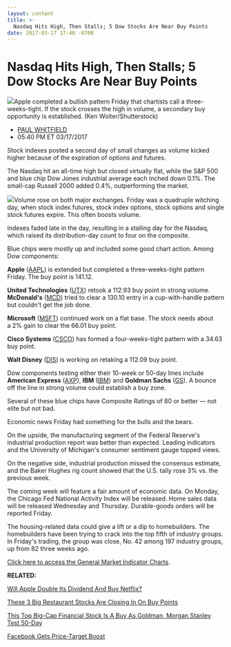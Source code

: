 ```yaml
---
layout: content
title: >-
  Nasdaq Hits High, Then Stalls; 5 Dow Stocks Are Near Buy Points
date: 2017-03-17 17:40 -0700
---
```



Nasdaq Hits High, Then Stalls; 5 Dow Stocks Are Near Buy Points
================================================================


![](https://www.investors.com/wp-content/uploads/2017/03/BIGPIC-031717-shutter.jpg)Apple completed a bullish pattern Friday that chartists call a three-weeks-tight. If the stock crosses the high in volume, a secondary buy opportunity is established. (Ken Wolter/Shutterstock)




* [PAUL WHITFIELD](https://www.investors.com/author/whitfieldp/ "Posts by PAUL WHITFIELD")
* 05:40 PM ET 03/17/2017




Stock indexes posted a second day of small changes as volume kicked higher because of the expiration of options and futures.


The Nasdaq hit an all-time high but closed virtually flat, while the S&P 500 and blue chip Dow Jones industrial average each inched down 0.1%. The small-cap Russell 2000 added 0.4%, outperforming the market.


![](https://www.investors.com/wp-content/uploads/2017/03/MP031717-206x300.png)Volume rose on both major exchanges. Friday was a quadruple witching day, when stock index futures, stock index options, stock options and single stock futures expire. This often boosts volume.


Indexes faded late in the day, resulting in a stalling day for the Nasdaq, which raised its distribution-day count to four on the composite.


Blue chips were mostly up and included some good chart action. Among Dow components:


**Apple** ([AAPL](https://research.investors.com/quote.aspx?symbol=AAPL)) is extended but completed a three-weeks-tight pattern Friday. The buy point is 141.12.


**United Technologies** ([UTX](https://research.investors.com/quote.aspx?symbol=UTX)) retook a 112.93 buy point in strong volume. **McDonald's** ([MCD](https://research.investors.com/quote.aspx?symbol=MCD)) tried to clear a 130.10 entry in a cup-with-handle pattern but couldn't get the job done.


**Microsoft** ([MSFT](https://research.investors.com/quote.aspx?symbol=MSFT)) continued work on a flat base. The stock needs about a 2% gain to clear the 66.01 buy point.


**Cisco Systems** ([CSCO](https://research.investors.com/quote.aspx?symbol=CSCO)) has formed a four-weeks-tight pattern with a 34.63 buy point.


**Walt Disney** ([DIS](https://research.investors.com/quote.aspx?symbol=DIS)) is working on retaking a 112.09 buy point.


Dow components testing either their 10-week or 50-day lines include **American Express** ([AXP](https://research.investors.com/quote.aspx?symbol=AXP)), **IBM** ([IBM](https://research.investors.com/quote.aspx?symbol=IBM)) and **Goldman Sachs** ([GS](https://research.investors.com/quote.aspx?symbol=GS)). A bounce off the line in strong volume could establish a buy zone.


Several of these blue chips have Composite Ratings of 80 or better — not elite but not bad.


Economic news Friday had something for the bulls and the bears.


On the upside, the manufacturing segment of the Federal Reserve's industrial production report was better than expected. Leading indicators and the University of Michigan's consumer sentiment gauge topped views.


On the negative side, industrial production missed the consensus estimate, and the Baker Hughes rig count showed that the U.S. tally rose 3% vs. the previous week.


The coming week will feature a fair amount of economic data. On Monday, the Chicago Fed National Activity Index will be released. Home sales data will be released Wednesday and Thursday. Durable-goods orders will be reported Friday.


The housing-related data could give a lift or a dip to homebuilders. The homebuilders have been trying to crack into the top fifth of industry groups. In Friday's trading, the group was close, No. 42 among 197 industry groups, up from 82 three weeks ago.


[Click here to access the General Market Indicator Charts](https://www.investors.com/wp-content/uploads/2017/03/GMI_B07_032017.pdf).


**RELATED:**


[Will Apple Double Its Dividend And Buy Netflix?](https://www.investors.com/news/technology/click/apple-could-double-dividend-buy-netflix-with-foreign-cash/)


[These 3 Big Restaurant Stocks Are Closing In On Buy Points](https://www.investors.com/news/why-mcdonalds-might-be-closing-in-on-buy-range-today/)


[This Top Big-Cap Financial Stock Is A Buy As Goldman, Morgan Stanley Test 50-Day](https://www.investors.com/news/dows-goldman-sachs-dips-but-this-dow-financial-has-hit-a-record/)


[Facebook Gets Price-Target Boost](https://www.investors.com/news/technology/facebook-gets-price-target-boost-as-markets-ad-momentum-flow-its-way/)




